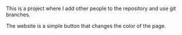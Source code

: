 This is a project where I add other people to the repository and use git branches.

The website is a simple button that changes the color of the page.
